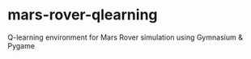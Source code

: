 # mars-rover-qlearning
Q-learning environment for Mars Rover simulation using Gymnasium &amp; Pygame
